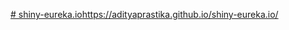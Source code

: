 [# shiny-eureka.io](https://adityaprastika.github.io/shiny-eureka.io/)https://adityaprastika.github.io/shiny-eureka.io/
